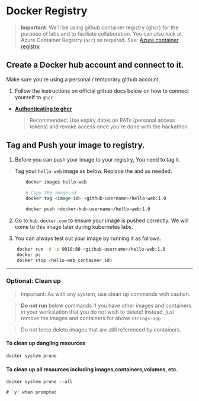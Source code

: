 # Docker Registry

> **Important**: We'll be using github container registry (ghcr) for the purpose of labs and to faciliate collaboration. You can also look at Azure Container Registry (`acr`) as required. See: [Azure container registry](https://azure.microsoft.com/en-gb/services/container-registry/)

## Create a Docker hub account and connect to it.

Make sure you're using a personal / temporary github account.

1. Follow the instructions on official github docs below on how to connect yourself to `ghcr`

* **[Authenticating to ghcr](https://docs.github.com/en/packages/working-with-a-github-packages-registry/working-with-the-container-registry#authenticating-to-the-container-registry)**

    > Recommended: Use expiry dates on PATs (personal access tokens) and revoke access once you're done with the hackathon

## Tag and Push your image to registry.

1. Before you can push your image to your registry, You need to tag it. 

    Tag your `hello-web` image as below. Replace the <image-id> and <github-username> as needed.

    ```bash
        docker images hello-web 
        
        # Copy the image-id
        docker tag <image-id> <github-username>/hello-web:1.0

        docker push <docker-hub-username>/hello-web:1.0
    ```

2. Go to `hub.docker.com` to ensure your image is pushed correctly. We will come to this image later during kubernetes labs.

3. You can always test out your image by running it as follows. 

```bash
    docker run -d -p 9010:80 <github-username>/hello-web:1.0
    docker ps
    docker stop <hello-web_container_id>
```
---

### Optional: Clean up

>Important: As with any system, use clean up commands with caution. 

> **Do not run** below commands if you have other images and containers in your workstation that you do not wish to delete! Instead, just remove the images and containers for above `strings-app`

> Do not force delete images that are still referenced by containers. 

#### To clean up dangling resources
```bash
docker system prune
```

#### To clean up **all** resources including images,containers,volumes, etc. 
```
docker system prune --all

# `y' when prompted
```